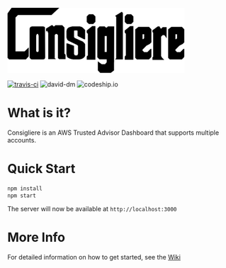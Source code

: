 ![consigliere](consigliere_400x147.png)

[![travis-ci](https://travis-ci.org/newscorpaus/consigliere.svg?branch=master)](https://travis-ci.org/newscorpaus/consigliere) ![david-dm](https://david-dm.org/newscorpaus/consigliere.svg)  ![codeship.io](https://codeship.com/projects/00a3d3f0-65ee-0133-0e06-123c33218719/status?branch=master)

What is it?
============

Consigliere is an AWS Trusted Advisor Dashboard that supports multiple accounts.


Quick Start
================

```shell
npm install
npm start
```
The server will now be available at `http://localhost:3000`


More Info
==========

For detailed information on how to get started, see the [Wiki](https://github.com/newscorpaus/consigliere/wiki)
